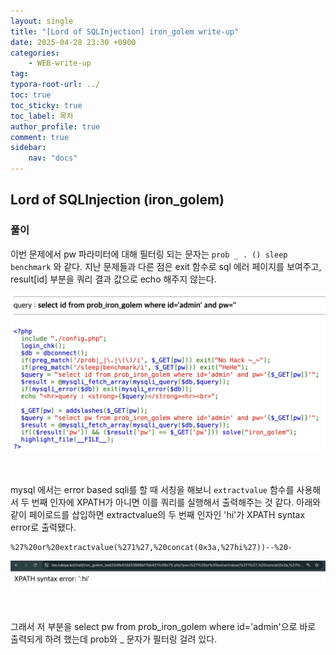 ```yaml
---
layout: single
title: "[Lord of SQLInjection] iron_golem write-up"
date: 2025-04-28 23:30 +0900
categories: 
    - WEB-write-up
tag:
typora-root-url: ../
toc: true
toc_sticky: true
toc_label: 목차
author_profile: true
comment: true
sidebar:
    nav: "docs"
---
```


## Lord of SQLInjection (iron_golem)

### 풀이

이번 문제에서 pw 파라미터에 대해 필터링 되는 문자는 `prob _ . () sleep benchmark` 와 같다. 지난 문제들과 다른 점은 exit 함수로 sql 에러 페이지를 보여주고, result[id] 부분을 쿼리 결과 값으로 echo 해주지 않는다.

![image-20250428233154058](/images/2025-04-28-los-iron-golem/image-20250428233154058.png)

<br>

mysql 에서는 error based sqli를 할 때 서칭을 해보니 `extractvalue`  함수를 사용해서 두 번째 인자에 XPATH가 아니면 이를 쿼리를 실행해서 출력해주는 것 같다. 아래와 같이 페이로드를 삽입하면 extractvalue의 두 번째 인자인 'hi'가 XPATH syntax error로 출력됐다.

```
%27%20or%20extractvalue(%271%27,%20concat(0x3a,%27hi%27))--%20-
```

![image-20250428235557577](/images/2025-04-28-los-iron-golem/image-20250428235557577.png)

<br>

그래서 저 부분을 select pw from prob_iron_golem where id='admin'으로 바로 출력되게 하려 했는데 prob와 _ 문자가 필터링 걸려 있다.